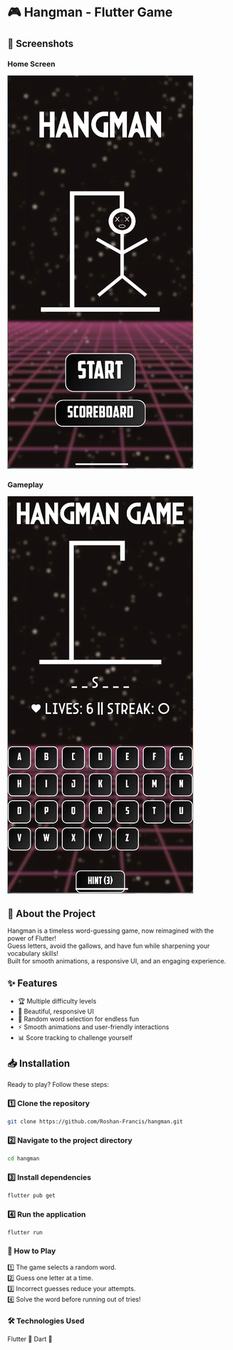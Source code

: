 # 🎮 Hangman - Flutter Game

## 📸 Screenshots
### Home Screen
![Home Screen](screenshots/home.png)

### Gameplay
![Gameplay](screenshots/game.png)

## 🚀 About the Project
Hangman is a timeless word-guessing game, now reimagined with the power of Flutter!  
Guess letters, avoid the gallows, and have fun while sharpening your vocabulary skills!  
Built for smooth animations, a responsive UI, and an engaging experience.

## ✨ Features
- 🏆 Multiple difficulty levels  
- 🎨 Beautiful, responsive UI  
- 🔀 Random word selection for endless fun  
- ⚡ Smooth animations and user-friendly interactions  
- 📊 Score tracking to challenge yourself  

## 📥 Installation
Ready to play? Follow these steps:

###  1️⃣ Clone the repository 
```sh
git clone https://github.com/Roshan-Francis/hangman.git
```
### 2️⃣ Navigate to the project directory
```sh
cd hangman
```
###  3️⃣ Install dependencies
```sh
flutter pub get
```
### 4️⃣ Run the application
```sh
flutter run
```
### 🎯 How to Play

1️⃣ The game selects a random word.<br />
2️⃣ Guess one letter at a time.<br />
3️⃣ Incorrect guesses reduce your attempts.<br />
4️⃣ Solve the word before running out of tries!<br />

### 🛠️ Technologies Used
Flutter 🦋
Dart 🎯